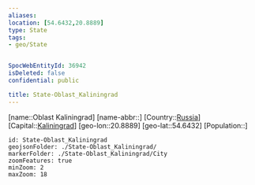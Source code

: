 ```yaml
---
aliases: 
location: [54.6432,20.8889]
type: State
tags:
- geo/State


SpocWebEntityId: 36942
isDeleted: false
confidential: public

title: State-Oblast_Kaliningrad
---
```

[name::Oblast Kaliningrad]
[name-abbr::]
[Country::[Russia](geo/Continent/Europe/Russia.md)]
[Capital::[Kaliningrad](geo/Continent/Europe/Russia/City/Kaliningrad.md)]
[geo-lon::20.8889]
[geo-lat::54.6432]
[Population::]



```leaflet
id: State-Oblast_Kaliningrad
geojsonFolder: ./State-Oblast_Kaliningrad/
markerFolder: ./State-Oblast_Kaliningrad/City
zoomFeatures: true 
minZoom: 2 
maxZoom: 18
```


